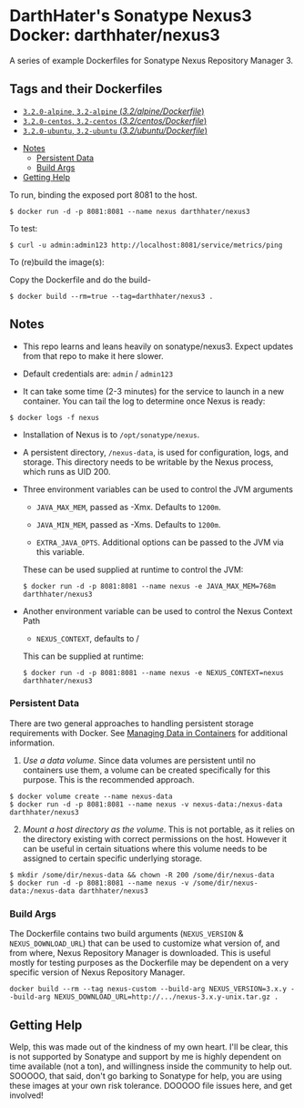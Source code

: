 # DarthHater's Sonatype Nexus3 Docker: darthhater/nexus3

A series of example Dockerfiles for Sonatype Nexus Repository Manager 3.

## Tags and their Dockerfiles

- [`3.2.0-alpine`, `3.2-alpine` (*3.2/alpine/Dockerfile*)](https://github.com/DarthHater/docker-nexus3/blob/master/3.2/alpine/Dockerfile)
- [`3.2.0-centos`, `3.2-centos` (*3.2/centos/Dockerfile*)](https://github.com/DarthHater/docker-nexus3/blob/master/3.2/centos/Dockerfile)
- [`3.2.0-ubuntu`, `3.2-ubuntu` (*3.2/ubuntu/Dockerfile*)](https://github.com/DarthHater/docker-nexus3/blob/master/3.2/ubuntu/Dockerfile)

* [Notes](#notes)
  * [Persistent Data](#persistent-data)
  * [Build Args](#build-args)
* [Getting Help](#getting-help)

To run, binding the exposed port 8081 to the host.

```
$ docker run -d -p 8081:8081 --name nexus darthhater/nexus3
```

To test:

```
$ curl -u admin:admin123 http://localhost:8081/service/metrics/ping
```

To (re)build the image(s):

Copy the Dockerfile and do the build-

```
$ docker build --rm=true --tag=darthhater/nexus3 .
```

## Notes

* This repo learns and leans heavily on sonatype/nexus3. Expect updates from that repo to make it here slower.

* Default credentials are: `admin` / `admin123`

* It can take some time (2-3 minutes) for the service to launch in a
new container.  You can tail the log to determine once Nexus is ready:

```
$ docker logs -f nexus
```

* Installation of Nexus is to `/opt/sonatype/nexus`.  

* A persistent directory, `/nexus-data`, is used for configuration,
logs, and storage. This directory needs to be writable by the Nexus
process, which runs as UID 200.

* Three environment variables can be used to control the JVM arguments

  * `JAVA_MAX_MEM`, passed as -Xmx.  Defaults to `1200m`.

  * `JAVA_MIN_MEM`, passed as -Xms.  Defaults to `1200m`.

  * `EXTRA_JAVA_OPTS`.  Additional options can be passed to the JVM via
  this variable.

  These can be used supplied at runtime to control the JVM:

  ```
  $ docker run -d -p 8081:8081 --name nexus -e JAVA_MAX_MEM=768m darthhater/nexus3
  ```

* Another environment variable can be used to control the Nexus Context Path

  * `NEXUS_CONTEXT`, defaults to /

  This can be supplied at runtime:

  ```
  $ docker run -d -p 8081:8081 --name nexus -e NEXUS_CONTEXT=nexus darthhater/nexus3
  ```

### Persistent Data

There are two general approaches to handling persistent storage requirements
with Docker. See [Managing Data in Containers](https://docs.docker.com/engine/tutorials/dockervolumes/)
for additional information.

  1. *Use a data volume*.  Since data volumes are persistent
  until no containers use them, a volume can be created specifically for
  this purpose.  This is the recommended approach.  

  ```
  $ docker volume create --name nexus-data
  $ docker run -d -p 8081:8081 --name nexus -v nexus-data:/nexus-data darthhater/nexus3
  ```

  2. *Mount a host directory as the volume*.  This is not portable, as it
  relies on the directory existing with correct permissions on the host.
  However it can be useful in certain situations where this volume needs
  to be assigned to certain specific underlying storage.  

  ```
  $ mkdir /some/dir/nexus-data && chown -R 200 /some/dir/nexus-data
  $ docker run -d -p 8081:8081 --name nexus -v /some/dir/nexus-data:/nexus-data darthhater/nexus3
  ```

### Build Args

The Dockerfile contains two build arguments (`NEXUS_VERSION` & `NEXUS_DOWNLOAD_URL`) that can be used to customize what
version of, and from where, Nexus Repository Manager is downloaded. This is useful mostly for testing purposes as the
Dockerfile may be dependent on a very specific version of Nexus Repository Manager.

```
docker build --rm --tag nexus-custom --build-arg NEXUS_VERSION=3.x.y --build-arg NEXUS_DOWNLOAD_URL=http://.../nexus-3.x.y-unix.tar.gz .
```

## Getting Help

Welp, this was made out of the kindness of my own heart. I'll be clear, this is not supported by Sonatype and support by me is 
highly dependent on time available (not a ton), and willingness inside the community to help out. SOOOOO, that said, don't go 
barking to Sonatype for help, you are using these images at your own risk tolerance. DOOOOO file issues here, and get involved!